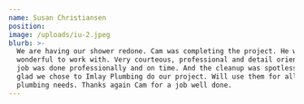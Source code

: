 ```yaml
---
name: Susan Christiansen
position:
image: /uploads/iu-2.jpeg
blurb: >-
  We are having our shower redone. Cam was completing the project. He was
  wonderful to work with. Very courteous, professional and detail oriented. The
  job was done professionally and on time. And the cleanup was spotless.  So
  glad we chose to Imlay Plumbing do our project. Will use them for all our
  plumbing needs. Thanks again Cam for a job well done.
---
```



